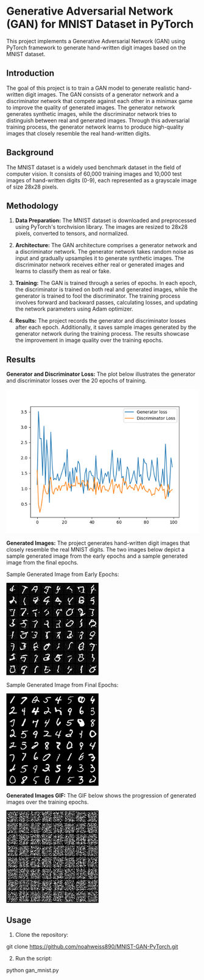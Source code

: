 # Generative Adversarial Network (GAN) for MNIST Dataset in PyTorch

This project implements a Generative Adversarial Network (GAN) using PyTorch framework to generate hand-written digit images based on the MNIST dataset.

## Introduction

The goal of this project is to train a GAN model to generate realistic hand-written digit images. The GAN consists of a generator network and a discriminator network that compete against each other in a minimax game to improve the quality of generated images. The generator network generates synthetic images, while the discriminator network tries to distinguish between real and generated images. Through this adversarial training process, the generator network learns to produce high-quality images that closely resemble the real hand-written digits.

## Background

The MNIST dataset is a widely used benchmark dataset in the field of computer vision. It consists of 60,000 training images and 10,000 test images of hand-written digits (0-9), each represented as a grayscale image of size 28x28 pixels.

## Methodology

1. **Data Preparation:** The MNIST dataset is downloaded and preprocessed using PyTorch's torchvision library. The images are resized to 28x28 pixels, converted to tensors, and normalized.

2. **Architecture:** The GAN architecture comprises a generator network and a discriminator network. The generator network takes random noise as input and gradually upsamples it to generate synthetic images. The discriminator network receives either real or generated images and learns to classify them as real or fake.

3. **Training:** The GAN is trained through a series of epochs. In each epoch, the discriminator is trained on both real and generated images, while the generator is trained to fool the discriminator. The training process involves forward and backward passes, calculating losses, and updating the network parameters using Adam optimizer.

4. **Results:** The project records the generator and discriminator losses after each epoch. Additionally, it saves sample images generated by the generator network during the training process. The results showcase the improvement in image quality over the training epochs.

## Results

**Generator and Discriminator Loss:** The plot below illustrates the generator and discriminator losses over the 20 epochs of training.

![Generator and Discriminator Loss](output/loss.png)

**Generated Images:** The project generates hand-written digit images that closely resemble the real MNIST digits. The two images below depict a sample generated image from the early epochs and a sample generated image from the final epochs.

Sample Generated Image from Early Epochs:

![Early Epochs Generated Image](output/fake_samples_epoch_000.png)

Sample Generated Image from Final Epochs:

![Final Epochs Generated Image](output/fake_samples_epoch_019.png)

**Generated Images GIF:** The GIF below shows the progression of generated images over the training epochs.

![Generated Images GIF](output/generator_images.gif)

## Usage

1. Clone the repository:

git clone https://github.com/noahweiss890/MNIST-GAN-PyTorch.git

2. Run the script:

python gan_mnist.py
